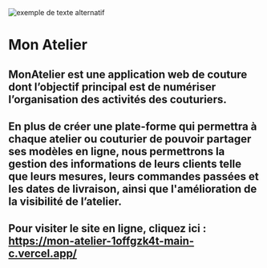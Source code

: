 <img style="display: block; margin-left: auto; margin-right: auto" src="https://github.com/main-c/mon-atelier/blob/main/src/frontend/mon_atelier/public/logo.png" alt="exemple de texte alternatif"/>

<h1>Mon Atelier</h1>

## MonAtelier est une application web de couture dont l’objectif principal est de numériser l’organisation des activités des couturiers. 

## En plus de créer une plate-forme qui permettra à chaque atelier ou couturier de pouvoir partager ses modèles en ligne, nous permettrons la gestion des informations de leurs clients telle que leurs mesures, leurs commandes passées et les dates de livraison, ainsi que l'amélioration de la visibilité de l’atelier.

## Pour visiter le site en ligne, cliquez ici : https://mon-atelier-1offgzk4t-main-c.vercel.app/
